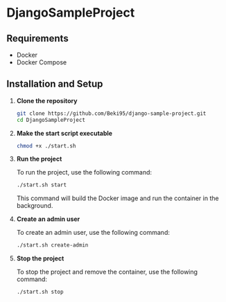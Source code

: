 # DjangoSampleProject

## Requirements

- Docker
- Docker Compose

## Installation and Setup

1. **Clone the repository**

    ```sh
    git clone https://github.com/Beki95/django-sample-project.git
    cd DjangoSampleProject
    ```

2. **Make the start script executable**

    ```sh
    chmod +x ./start.sh
    ```

3. **Run the project**

   To run the project, use the following command:

    ```sh
    ./start.sh start
    ```

   This command will build the Docker image and run the container in the
   background.

4. **Create an admin user**

   To create an admin user, use the following command:

    ```sh
    ./start.sh create-admin
    ```

5. **Stop the project**

    To stop the project and remove the container, use the following command:

    ```sh
    ./start.sh stop
    ```